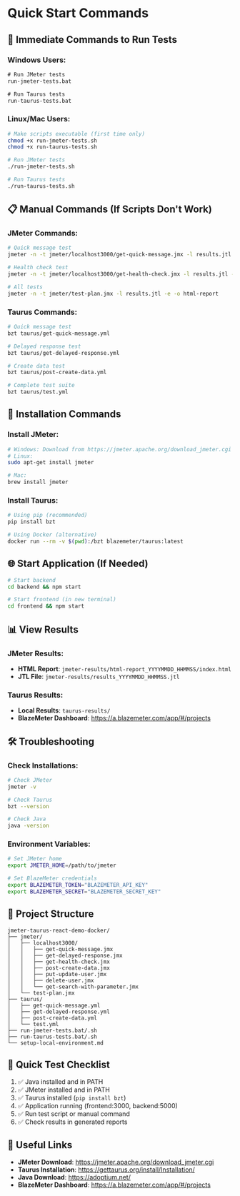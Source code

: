 # Quick Start Commands

## 🚀 Immediate Commands to Run Tests

### Windows Users:
```cmd
# Run JMeter tests
run-jmeter-tests.bat

# Run Taurus tests  
run-taurus-tests.bat
```

### Linux/Mac Users:
```bash
# Make scripts executable (first time only)
chmod +x run-jmeter-tests.sh
chmod +x run-taurus-tests.sh

# Run JMeter tests
./run-jmeter-tests.sh

# Run Taurus tests
./run-taurus-tests.sh
```

## 📋 Manual Commands (If Scripts Don't Work)

### JMeter Commands:
```bash
# Quick message test
jmeter -n -t jmeter/localhost3000/get-quick-message.jmx -l results.jtl -e -o html-report

# Health check test
jmeter -n -t jmeter/localhost3000/get-health-check.jmx -l results.jtl -e -o html-report

# All tests
jmeter -n -t jmeter/test-plan.jmx -l results.jtl -e -o html-report
```

### Taurus Commands:
```bash
# Quick message test
bzt taurus/get-quick-message.yml

# Delayed response test
bzt taurus/get-delayed-response.yml

# Create data test
bzt taurus/post-create-data.yml

# Complete test suite
bzt taurus/test.yml
```

## 🔧 Installation Commands

### Install JMeter:
```bash
# Windows: Download from https://jmeter.apache.org/download_jmeter.cgi
# Linux:
sudo apt-get install jmeter

# Mac:
brew install jmeter
```

### Install Taurus:
```bash
# Using pip (recommended)
pip install bzt

# Using Docker (alternative)
docker run --rm -v $(pwd):/bzt blazemeter/taurus:latest
```

## 🌐 Start Application (If Needed)

```bash
# Start backend
cd backend && npm start

# Start frontend (in new terminal)
cd frontend && npm start
```

## 📊 View Results

### JMeter Results:
- **HTML Report**: `jmeter-results/html-report_YYYYMMDD_HHMMSS/index.html`
- **JTL File**: `jmeter-results/results_YYYYMMDD_HHMMSS.jtl`

### Taurus Results:
- **Local Results**: `taurus-results/`
- **BlazeMeter Dashboard**: https://a.blazemeter.com/app/#/projects

## 🛠️ Troubleshooting

### Check Installations:
```bash
# Check JMeter
jmeter -v

# Check Taurus
bzt --version

# Check Java
java -version
```

### Environment Variables:
```bash
# Set JMeter home
export JMETER_HOME=/path/to/jmeter

# Set BlazeMeter credentials
export BLAZEMETER_TOKEN="BLAZEMETER_API_KEY"
export BLAZEMETER_SECRET="BLAZEMETER_SECRET_KEY"
```

## 📁 Project Structure
```
jmeter-taurus-react-demo-docker/
├── jmeter/
│   ├── localhost3000/
│   │   ├── get-quick-message.jmx
│   │   ├── get-delayed-response.jmx
│   │   ├── get-health-check.jmx
│   │   ├── post-create-data.jmx
│   │   ├── put-update-user.jmx
│   │   ├── delete-user.jmx
│   │   └── get-search-with-parameter.jmx
│   └── test-plan.jmx
├── taurus/
│   ├── get-quick-message.yml
│   ├── get-delayed-response.yml
│   ├── post-create-data.yml
│   └── test.yml
├── run-jmeter-tests.bat/.sh
├── run-taurus-tests.bat/.sh
└── setup-local-environment.md
```

## 🎯 Quick Test Checklist

1. ✅ Java installed and in PATH
2. ✅ JMeter installed and in PATH  
3. ✅ Taurus installed (`pip install bzt`)
4. ✅ Application running (frontend:3000, backend:5000)
5. ✅ Run test script or manual command
6. ✅ Check results in generated reports

## 🔗 Useful Links

- **JMeter Download**: https://jmeter.apache.org/download_jmeter.cgi
- **Taurus Installation**: https://gettaurus.org/install/Installation/
- **Java Download**: https://adoptium.net/
- **BlazeMeter Dashboard**: https://a.blazemeter.com/app/#/projects 